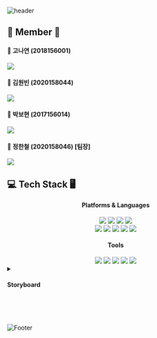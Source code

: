 ![header](https://capsule-render.vercel.app/api?type=waving&color=auto&height=260&section=header&text=Create%20of%20My%20Own%20Emoji&fontSize=55&animation=fadeIn&fontAlignY=38&desc=나만의%20이모티콘%20생성&descAlignY=51&descAlign=65)

## 👥 Member 👥
<h4>👧 고나연 (2018156001)</h4>
<a href="https://github.com/ssedogdoom">
    <img src="http://img.shields.io/badge/ssedogdoom-gray?logo=github"/>
</a>

<h4>🧑 김원빈 (2020158044)</h4>
<a href="https://github.com/diffngood">
    <img src="http://img.shields.io/badge/diffngood-gray?logo=github"/>
</a>

<h4>🧑 박보현 (2017156014)
</h4>
<a href="https://github.com/bohyun5904">
  <img src="http://img.shields.io/badge/bohyun5904-gray?logo=github"/>
</a>

<h4>🤴 정한철 (2020158046) [팀장]</h4>
<a href="https://github.com/HancheolJeong">
    <img src="http://img.shields.io/badge/HancheolJeong-gray?logo=github"/>
</a>
<br>


## 💻️ Tech Stack 🖥️
<div align="center">
  <div align="center">
    <h4>Platforms & Languages</h4>
  </div>
  <img src="https://img.shields.io/badge/HTML5-E34F26?style=flat&logo=HTML5&logoColor=white" />
  <img src="https://img.shields.io/badge/CSS3-1572B6?style=flat&logo=CSS3&logoColor=white" />
  <img src="https://img.shields.io/badge/JavaScript-yellow?style=flat&logo=JavaScript&logoColor=white" />
  <img src="https://img.shields.io/badge/Django-092E20?style=flat&logo=Django&logoColor=white" />
  <!--<img src="https://img.shields.io/badge/React-61DAFB?style=flat&logo=React&logoColor=white" />-->
  <br>
  <img src="https://img.shields.io/badge/Python-3776AB?style=flat&logo=Python&logoColor=white" />
  <img src="https://img.shields.io/badge/OpenCV-5C3EE8?style=flat&logo=OpenCV&logoColor=white" />
  <img src="https://img.shields.io/badge/Dlib-008000?style=flat&logo=Dlib&logoColor=white" />
  <img src="https://img.shields.io/badge/GAN-282C4C?style=flat&logo=Google Drive&logoColor=white" />
  <img src="https://img.shields.io/badge/MySQL-4479A1?style=flat&logo=MySQL&logoColor=white" />
  <div align="center">
    <h4>Tools</h4>
  </div>
  <img src="https://img.shields.io/badge/Visual Studio Code-007ACC?style=flat&logo=Visual Studio Code&logoColor=white" />
  <img src="https://img.shields.io/badge/Figma-F24E1E?style=flat&logo=Figma&logoColor=white" />
  <img src="https://img.shields.io/badge/Discord-5865F2?style=flat&logo=Discord&logoColor=white" />
  <img src="https://img.shields.io/badge/GitHub-181717?style=flat&logo=GitHub&logoColor=white" />
  <img src="https://img.shields.io/badge/Notion-000000?style=flat&logo=Notion&logoColor=white" />
</div>
<!--
<details>
  <summary><h4>Database Design</h4></summary>
  DB 설계 추가예정
</details>
<br>
-->
<details>
  <summary><h4>Storyboard</h4></summary>
  [임시 스토리보드]
  
  ![img](https://user-images.githubusercontent.com/103239379/226330891-38037002-c71c-46e8-90fb-698a02a5d36e.jpg)
  스토리보드 수정예정
</details>

<br><br><br>
![Footer](https://capsule-render.vercel.app/api?type=waving&color=auto&height=200&section=footer)

